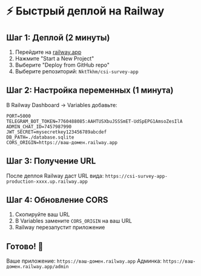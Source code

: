 # ⚡ Быстрый деплой на Railway

## Шаг 1: Деплой (2 минуты)
1. Перейдите на [railway.app](https://railway.app)
2. Нажмите "Start a New Project"
3. Выберите "Deploy from GitHub repo"
4. Выберите репозиторий: `NktTkhm/csi-survey-app`

## Шаг 2: Настройка переменных (1 минута)
В Railway Dashboard → Variables добавьте:

```
PORT=5000
TELEGRAM_BOT_TOKEN=7760488085:AAHTUSXbuJSSSmET-UdSpEPG1AmsoZesIlA
ADMIN_CHAT_ID=7457987990
JWT_SECRET=mysecretkey123456789abcdef
DB_PATH=./database.sqlite
CORS_ORIGIN=https://ваш-домен.railway.app
```

## Шаг 3: Получение URL
После деплоя Railway даст URL вида:
`https://csi-survey-app-production-xxxx.up.railway.app`

## Шаг 4: Обновление CORS
1. Скопируйте ваш URL
2. В Variables замените `CORS_ORIGIN` на ваш URL
3. Railway перезапустит приложение

## Готово! 🎉
Ваше приложение: `https://ваш-домен.railway.app`
Админка: `https://ваш-домен.railway.app/admin`
